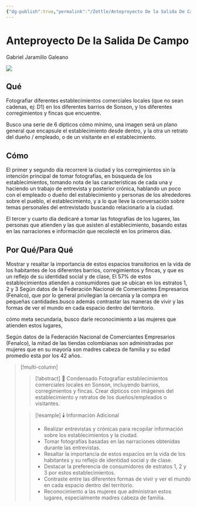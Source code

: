 ```yaml
---
{"dg-publish":true,"permalink":"/Zettle/Anteproyecto De la Salida De Campo/","title":"Anteproyecto De la Salida De Campo","tags":["ZeType/Ensayo",""],"updated":"2023-11-16T20:46:22.466-05:00"}
---
```



# Anteproyecto De la Salida De Campo

Gabriel Jaramillo Galeano 

![](https://i.imgur.com/hkiGMxl.jpg)

## Qué

Fotografiar diferentes establecimientos comerciales locales (que no sean cadenas, ej: D1) en los diferentes barrios de Sonson, y los diferentes corregimientos y fincas que encuentre.

Busco una serie de 6 dípticos cómo mínimo, una imagen será un plano general que encapsule el establecimiento desde dentro, y la otra un retrato del dueño / empleado, o de un visitante en el establecimiento.

## Cómo

El primer y segundo día recorreré la ciudad y los corregimientos sin la intención principal de tomar fotografías, en búsqueda de los establecimientos, tomando nota de las características de cada una y haciendo un trabajo de entrevista y posterior crónica, hablando un poco con el empleado o dueño del establecimiento y personas de los alrededores sobre el pueblo, el establecimiento, y a lo que lleve la conversación sobre temas personales del entrevistado buscando relacionarlo a la ciudad.

El tercer y cuarto día dedicaré a tomar las fotografías de los lugares, las personas que atienden y las que asisten al establecimiento, basando estas en las narraciones e información que recolecté en los primeros días.

## Por Qué/Para Qué

Mostrar y resaltar la importancia de estos espacios transitorios en la vida de los habitantes de los diferentes barrios, corregimientos y fincas, y que es un reflejo de su identidad social y de clase, El 57% de estos establecimientos atienden a consumidores que se ubican en los estratos 1, 2 y 3 Según datos de la Federación Nacional de Comerciantes Empresarios (Fenalco), que por lo general privilegian la cercanía y la compra en pequeñas cantidades.busco además contrastar las maneras de vivir y las formas de ver el mundo en cada espacio dentro del territorio.

cómo meta secundaria, busco darle reconocimiento a las mujeres que atienden estos lugares,

Según datos de la Federación Nacional de Comerciantes Empresarios (Fenalco), la mitad de las tiendas colombianas son administradas por mujeres que en su mayoría son madres cabeza de familia y su edad promedio esta por los 42 años.

> [!multi-column]
> 
> > [!abstract] 📖 Condensado
> > Fotografiar establecimientos comerciales locales en Sonson, incluyendo barrios, corregimientos y fincas. Crear dípticos con imágenes del establecimiento y retratos de los dueños/empleados o visitantes. 
>
> > [!example] 🕯️ Información Adicional
> > - Realizar entrevistas y crónicas para recopilar información sobre los establecimientos y la ciudad.
> > - Tomar fotografías basadas en las narraciones obtenidas durante las entrevistas.
> > - Resaltar la importancia de estos espacios en la vida de los habitantes y su reflejo de identidad social y de clase.
> > - Destacar la preferencia de consumidores de estratos 1, 2 y 3 por estos establecimientos.
> > - Contraste entre las diferentes formas de vivir y ver el mundo en cada espacio dentro del territorio.
> > - Reconocimiento a las mujeres que administran estos lugares, especialmente madres cabeza de familia.

